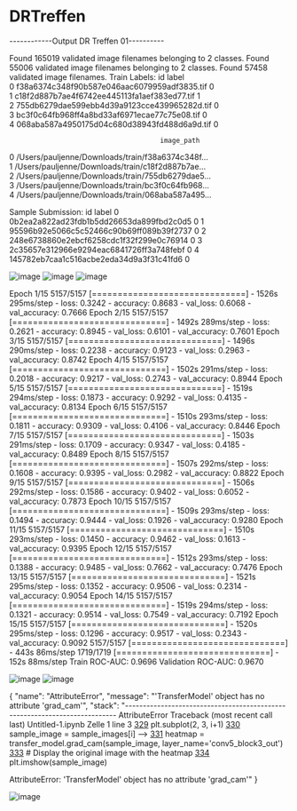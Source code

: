 # DRTreffen


------------Output DR Treffen 01----------


Found 165019 validated image filenames belonging to 2 classes.
Found 55006 validated image filenames belonging to 2 classes.
Found 57458 validated image filenames.
Train Labels:
                                             id label  \
0  f38a6374c348f90b587e046aac6079959adf3835.tif     0   
1  c18f2d887b7ae4f6742ee445113fa1aef383ed77.tif     1   
2  755db6279dae599ebb4d39a9123cce439965282d.tif     0   
3  bc3f0c64fb968ff4a8bd33af6971ecae77c75e08.tif     0   
4  068aba587a4950175d04c680d38943fd488d6a9d.tif     0   

                                          image_path  
0  /Users/pauljenne/Downloads/train/f38a6374c348f...  
1  /Users/pauljenne/Downloads/train/c18f2d887b7ae...  
2  /Users/pauljenne/Downloads/train/755db6279dae5...  
3  /Users/pauljenne/Downloads/train/bc3f0c64fb968...  
4  /Users/pauljenne/Downloads/train/068aba587a495...  

Sample Submission:
                                         id label
0  0b2ea2a822ad23fdb1b5dd26653da899fbd2c0d5     0
1  95596b92e5066c5c52466c90b69ff089b39f2737     0
2  248e6738860e2ebcf6258cdc1f32f299e0c76914     0
3  2c35657e312966e9294eac6841726ff3a748febf     0
4  145782eb7caa1c516acbe2eda34d9a3f31c41fd6     0

![image](https://github.com/PaulJenne/DRTreffen/assets/155363394/e861ed9b-92a6-43d0-939d-b3b74989a084)
![image](https://github.com/PaulJenne/DRTreffen/assets/155363394/cdad377b-329a-4068-bb87-df0638dddeda)
![image](https://github.com/PaulJenne/DRTreffen/assets/155363394/7445b292-3568-45c3-85a4-4a8d4a958766)

Epoch 1/15
5157/5157 [==============================] - 1526s 295ms/step - loss: 0.3242 - accuracy: 0.8683 - val_loss: 0.6068 - val_accuracy: 0.7666
Epoch 2/15
5157/5157 [==============================] - 1492s 289ms/step - loss: 0.2621 - accuracy: 0.8945 - val_loss: 0.6101 - val_accuracy: 0.7601
Epoch 3/15
5157/5157 [==============================] - 1496s 290ms/step - loss: 0.2238 - accuracy: 0.9123 - val_loss: 0.2963 - val_accuracy: 0.8742
Epoch 4/15
5157/5157 [==============================] - 1502s 291ms/step - loss: 0.2018 - accuracy: 0.9217 - val_loss: 0.2743 - val_accuracy: 0.8944
Epoch 5/15
5157/5157 [==============================] - 1519s 294ms/step - loss: 0.1873 - accuracy: 0.9292 - val_loss: 0.4135 - val_accuracy: 0.8134
Epoch 6/15
5157/5157 [==============================] - 1510s 293ms/step - loss: 0.1811 - accuracy: 0.9309 - val_loss: 0.4106 - val_accuracy: 0.8446
Epoch 7/15
5157/5157 [==============================] - 1503s 291ms/step - loss: 0.1709 - accuracy: 0.9347 - val_loss: 0.4185 - val_accuracy: 0.8489
Epoch 8/15
5157/5157 [==============================] - 1507s 292ms/step - loss: 0.1608 - accuracy: 0.9395 - val_loss: 0.2982 - val_accuracy: 0.8822
Epoch 9/15
5157/5157 [==============================] - 1506s 292ms/step - loss: 0.1586 - accuracy: 0.9402 - val_loss: 0.6052 - val_accuracy: 0.7873
Epoch 10/15
5157/5157 [==============================] - 1509s 293ms/step - loss: 0.1494 - accuracy: 0.9444 - val_loss: 0.1926 - val_accuracy: 0.9280
Epoch 11/15
5157/5157 [==============================] - 1510s 293ms/step - loss: 0.1450 - accuracy: 0.9462 - val_loss: 0.1613 - val_accuracy: 0.9395
Epoch 12/15
5157/5157 [==============================] - 1512s 293ms/step - loss: 0.1388 - accuracy: 0.9485 - val_loss: 0.7662 - val_accuracy: 0.7476
Epoch 13/15
5157/5157 [==============================] - 1521s 295ms/step - loss: 0.1352 - accuracy: 0.9506 - val_loss: 0.2314 - val_accuracy: 0.9054
Epoch 14/15
5157/5157 [==============================] - 1519s 294ms/step - loss: 0.1321 - accuracy: 0.9514 - val_loss: 0.7549 - val_accuracy: 0.7192
Epoch 15/15
5157/5157 [==============================] - 1520s 295ms/step - loss: 0.1296 - accuracy: 0.9517 - val_loss: 0.2343 - val_accuracy: 0.9092
5157/5157 [==============================] - 443s 86ms/step
1719/1719 [==============================] - 152s 88ms/step
Train ROC-AUC: 0.9696
Validation ROC-AUC: 0.9670


![image](https://github.com/PaulJenne/DRTreffen/assets/155363394/2b018d08-c49c-4a56-a344-7909d42a0aaa)
![image](https://github.com/PaulJenne/DRTreffen/assets/155363394/356eeb44-3ee6-410d-bbf8-99ece514ad56)


{
	"name": "AttributeError",
	"message": "'TransferModel' object has no attribute 'grad_cam'",
	"stack": "---------------------------------------------------------------------------
AttributeError                            Traceback (most recent call last)
Untitled-1.ipynb Zelle 1 line 3
    <a href='vscode-notebook-cell:Untitled-1.ipynb?jupyter-notebook#W1sdW50aXRsZWQ%3D?line=328'>329</a> plt.subplot(2, 3, i+1)
    <a href='vscode-notebook-cell:Untitled-1.ipynb?jupyter-notebook#W1sdW50aXRsZWQ%3D?line=329'>330</a> sample_image = sample_images[i]
--> <a href='vscode-notebook-cell:Untitled-1.ipynb?jupyter-notebook#W1sdW50aXRsZWQ%3D?line=330'>331</a> heatmap = transfer_model.grad_cam(sample_image, layer_name='conv5_block3_out')
    <a href='vscode-notebook-cell:Untitled-1.ipynb?jupyter-notebook#W1sdW50aXRsZWQ%3D?line=332'>333</a> # Display the original image with the heatmap
    <a href='vscode-notebook-cell:Untitled-1.ipynb?jupyter-notebook#W1sdW50aXRsZWQ%3D?line=333'>334</a> plt.imshow(sample_image)

AttributeError: 'TransferModel' object has no attribute 'grad_cam'"
}

![image](https://github.com/PaulJenne/DRTreffen/assets/155363394/164c0c43-8bf4-481b-be92-8d94403e1a77)
